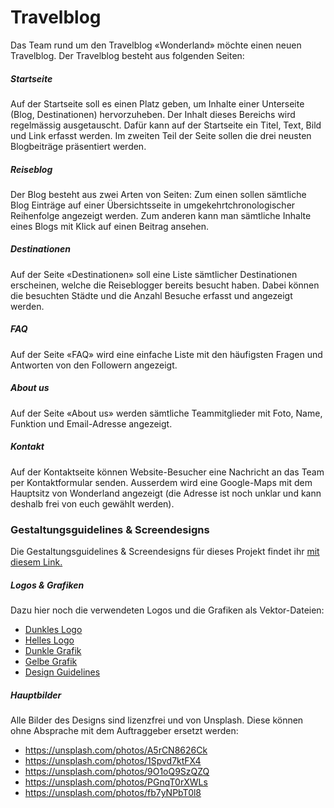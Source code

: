 # Travelblog
Das Team rund um den Travelblog «Wonderland» möchte einen neuen Travelblog. Der Travelblog besteht aus folgenden Seiten:

##### Startseite
Auf der Startseite soll es einen Platz geben, um Inhalte einer Unterseite (Blog, Destinationen) hervorzuheben. Der Inhalt dieses Bereichs wird regelmässig ausgetauscht. Dafür kann auf der Startseite ein Titel, Text, Bild und Link erfasst werden. Im zweiten Teil der Seite sollen die drei neusten Blogbeiträge präsentiert werden.

##### Reiseblog
Der Blog besteht aus zwei Arten von Seiten:  Zum einen sollen sämtliche Blog Einträge auf einer Übersichtsseite in umgekehrtchronologischer Reihenfolge angezeigt werden. Zum anderen kann man sämtliche Inhalte eines Blogs mit Klick auf einen Beitrag ansehen.

##### Destinationen
Auf der Seite «Destinationen» soll eine Liste sämtlicher Destinationen erscheinen, welche die Reiseblogger bereits besucht haben. Dabei können die besuchten Städte und die Anzahl Besuche erfasst und angezeigt werden.

##### FAQ
Auf der Seite «FAQ» wird eine einfache Liste mit den häufigsten Fragen und Antworten von den Followern angezeigt.

##### About us
Auf der Seite «About us» werden sämtliche Teammitglieder mit Foto, Name, Funktion und Email-Adresse angezeigt.

##### Kontakt
Auf der Kontaktseite können Website-Besucher eine Nachricht an das Team per Kontaktformular senden. Ausserdem wird eine Google-Maps mit dem Hauptsitz von Wonderland angezeigt (die Adresse ist noch unklar und kann deshalb frei von euch gewählt werden).

### Gestaltungsguidelines & Screendesigns
Die Gestaltungsguidelines & Screendesigns für dieses Projekt findet ihr [mit diesem Link.](https://xd.adobe.com/view/a5450c6d-2c14-4b17-5713-3f7bbc99351b-d374/?fullscreen&hints=off)

##### Logos & Grafiken
Dazu hier noch die verwendeten Logos und die Grafiken als Vektor-Dateien:

* [Dunkles Logo](src/logo_dark.svg)
* [Helles Logo](src/logo_white.svg)
* [Dunkle Grafik](src/figure_dark.svg)
* [Gelbe Grafik](src/figure_yellow.svg)
* [Design Guidelines](src/guidelines.jpg)   

##### Hauptbilder
Alle Bilder des Designs sind lizenzfrei und von Unsplash. Diese können ohne Absprache mit dem Auftraggeber ersetzt werden:

* https://unsplash.com/photos/A5rCN8626Ck
* https://unsplash.com/photos/1Spvd7ktFX4
* https://unsplash.com/photos/9O1oQ9SzQZQ
* https://unsplash.com/photos/PGnqT0rXWLs
* https://unsplash.com/photos/fb7yNPbT0l8